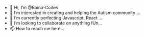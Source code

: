 - 👋 Hi, I’m @Raina-Codes
- 👀 I’m interested in creating and helping the Autism community ...
- 🌱 I’m currently perfecting Javascript, React ...
- 💞️ I’m looking to collaborate on anything fUn...
- 📫 How to reach me here...

<!---
Raina-Codes/Raina-Codes is a ✨ special ✨ repository because its `README.md` (this file) appears on your GitHub profile.
You can click the Preview link to take a look at your changes.
--->

